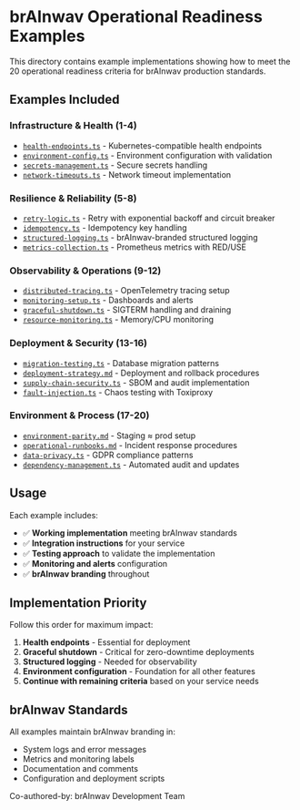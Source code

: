 # brAInwav Operational Readiness Examples

This directory contains example implementations showing how to meet the 20 operational readiness criteria for brAInwav production standards.

## Examples Included

### Infrastructure & Health (1-4)

- [`health-endpoints.ts`](./health-endpoints.ts) - Kubernetes-compatible health endpoints
- [`environment-config.ts`](./environment-config.ts) - Environment configuration with validation
- [`secrets-management.ts`](./secrets-management.ts) - Secure secrets handling
- [`network-timeouts.ts`](./network-timeouts.ts) - Network timeout implementation

### Resilience & Reliability (5-8)

- [`retry-logic.ts`](./retry-logic.ts) - Retry with exponential backoff and circuit breaker
- [`idempotency.ts`](./idempotency.ts) - Idempotency key handling
- [`structured-logging.ts`](./structured-logging.ts) - brAInwav-branded structured logging
- [`metrics-collection.ts`](./metrics-collection.ts) - Prometheus metrics with RED/USE

### Observability & Operations (9-12)

- [`distributed-tracing.ts`](./distributed-tracing.ts) - OpenTelemetry tracing setup
- [`monitoring-setup.ts`](./monitoring-setup.ts) - Dashboards and alerts
- [`graceful-shutdown.ts`](./graceful-shutdown.ts) - SIGTERM handling and draining
- [`resource-monitoring.ts`](./resource-monitoring.ts) - Memory/CPU monitoring

### Deployment & Security (13-16)

- [`migration-testing.ts`](./migration-testing.ts) - Database migration patterns
- [`deployment-strategy.md`](./deployment-strategy.md) - Deployment and rollback procedures
- [`supply-chain-security.ts`](./supply-chain-security.ts) - SBOM and audit implementation
- [`fault-injection.ts`](./fault-injection.ts) - Chaos testing with Toxiproxy

### Environment & Process (17-20)

- [`environment-parity.md`](./environment-parity.md) - Staging ≈ prod setup
- [`operational-runbooks.md`](./operational-runbooks.md) - Incident response procedures
- [`data-privacy.ts`](./data-privacy.ts) - GDPR compliance patterns
- [`dependency-management.ts`](./dependency-management.ts) - Automated audit and updates

## Usage

Each example includes:

- ✅ **Working implementation** meeting brAInwav standards
- ✅ **Integration instructions** for your service
- ✅ **Testing approach** to validate the implementation
- ✅ **Monitoring and alerts** configuration
- ✅ **brAInwav branding** throughout

## Implementation Priority

Follow this order for maximum impact:

1. **Health endpoints** - Essential for deployment
2. **Graceful shutdown** - Critical for zero-downtime deployments
3. **Structured logging** - Needed for observability
4. **Environment configuration** - Foundation for all other features
5. **Continue with remaining criteria** based on your service needs

## brAInwav Standards

All examples maintain brAInwav branding in:

- System logs and error messages
- Metrics and monitoring labels
- Documentation and comments
- Configuration and deployment scripts

Co-authored-by: brAInwav Development Team

